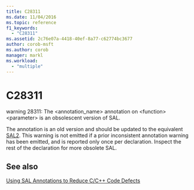 ```yaml
---
title: C28311
ms.date: 11/04/2016
ms.topic: reference
f1_keywords:
  - "C28311"
ms.assetid: 2c76e07a-4418-40ef-8a77-c62774bc3677
author: corob-msft
ms.author: corob
manager: markl
ms.workload:
  - "multiple"
---
```

# C28311
warning 28311: The <annotation_name> annotation on \<function> \<parameter> is an obsolescent version of SAL.

 The annotation is an old version and should be updated to the equivalent [SAL2](../code-quality/using-sal-annotations-to-reduce-c-cpp-code-defects.md). This warning is not emitted if a prior inconsistent annotation warning has been emitted, and is reported only once per declaration. Inspect the rest of the declaration for more obsolete SAL.

## See also
 [Using SAL Annotations to Reduce C/C++ Code Defects](../code-quality/using-sal-annotations-to-reduce-c-cpp-code-defects.md)
